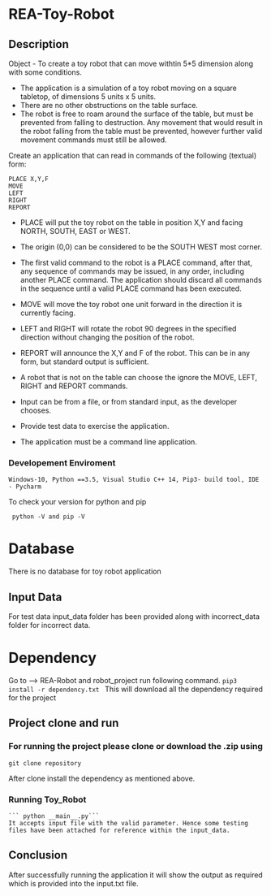 # REA-Toy-Robot

## Description 
  
  Object - To create a toy robot that can move withtin 5*5 dimension along with some conditions.

- The application is a simulation of a toy robot moving on a square tabletop,
  of dimensions 5 units x 5 units.
- There are no other obstructions on the table surface.
- The robot is free to roam around the surface of the table, but must be
  prevented from falling to destruction. Any movement that would result in the
  robot falling from the table must be prevented, however further valid
  movement commands must still be allowed.

Create an application that can read in commands of the following (textual) form:

    PLACE X,Y,F
    MOVE
    LEFT
    RIGHT
    REPORT

- PLACE will put the toy robot on the table in position X,Y and facing NORTH,
  SOUTH, EAST or WEST.
- The origin (0,0) can be considered to be the SOUTH WEST most corner.
- The first valid command to the robot is a PLACE command, after that, any
  sequence of commands may be issued, in any order, including another PLACE
  command. The application should discard all commands in the sequence until
  a valid PLACE command has been executed.
- MOVE will move the toy robot one unit forward in the direction it is
  currently facing.
- LEFT and RIGHT will rotate the robot 90 degrees in the specified direction
  without changing the position of the robot.
- REPORT will announce the X,Y and F of the robot. This can be in any form,
  but standard output is sufficient.

- A robot that is not on the table can choose the ignore the MOVE, LEFT, RIGHT
  and REPORT commands.
- Input can be from a file, or from standard input, as the developer chooses.
- Provide test data to exercise the application.
- The application must be a command line application.

  
### Developement Enviroment
  
   ```Windows-10, Python ==3.5, Visual Studio C++ 14, Pip3- build tool, IDE - Pycharm```
   
   To check your version for python and pip
   
   ``` python -V and pip -V```

# Database 
  There is no database for toy robot application
  
## Input Data
  For test data input_data folder has been provided along with incorrect_data folder for incorrect data.
  
# Dependency 
  
  Go to --> REA-Robot and robot_project run following command.
  ```pip3 install -r dependency.txt ```
  This will download all the dependency required for the project
  
## Project clone and run
  
### For running the project please clone or download the .zip using
  ```git clone repository```
  
  After clone install the dependency as mentioned above.
  
### Running Toy_Robot
    ``` python __main__.py```
    It accepts input file with the valid parameter. Hence some testing files have been attached for reference within the input_data.
    
    
    
## Conclusion
   
   After successfully running the application it will show the output as required which is provided into the input.txt file.
